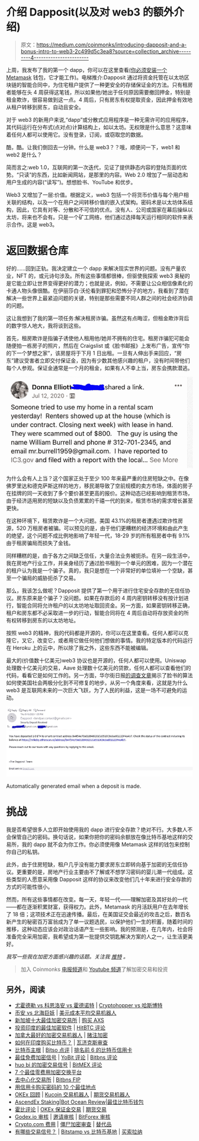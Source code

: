 # 介绍 Dapposit(以及对 web3 的额外介绍)

> 原文：<https://medium.com/coinmonks/introducing-dapposit-and-a-bonus-intro-to-web3-2c499d5c3ea8?source=collection_archive---------4----------------------->

上周，我发布了我的第一个 dapp，你可以在这里查看[(你必须安装一个](http://dapposit.herokuapp.com) [Metamask](https://metamask.io/) 钱包，它才能工作)。电梯推介:Dapposit 通过将资金托管在以太坊区块链的智能合同中，为住宅租户提供了一种更安全的存储保证金的方法。只有租房者能够在头 4 周获得这笔钱，所以如果他/她出于任何原因需要撤回押金，特别是租金欺诈，很容易做到这一点。4 周后，只有房东有权提取资金，因此押金有效地从租户转移到房东，自动且安全。

对于 web3 的新用户来说,“dapp”或分散式应用程序是一种无需许可的应用程序，其代码运行在分布式(点对点)计算结构上，如以太坊。无权限是什么意思？这意味着任何人都可以使用它。没有登录，订阅，或窃取您的数据。

酷，酷。让我们倒回去一分钟。什么是 web3？？哦，顺便问一下，web1 和 web2 是什么？

简而言之:web 1.0，互联网的第一次迭代，见证了提供静态内容的登陆页面的优势。“只读”的东西，比如新闻网站，是那里的内容。Web 2.0 增加了一层动态和用户生成的内容(“读写”)。想想脸书、YouTube 和优步。

Web3 又增加了一层:价值。根据定义，web3 包括一个将货币价值与每个用户相关联的结构，以及一个在用户之间转移价值的嵌入式架构。密码术是以太坊体系结构，因此，它具有对等、分散和不可信的优点。没有人、公司或国家在幕后操纵以太坊，将来也不会有。只是一个矿工网络，他们通过选择每天运行相同的软件来表示合作。这是 web3。

# 返回数据仓库

好的……回到正轨。我决定建立一个 dapp 来解决现实世界的问题。没有产量农业，NFT 的，或元诗句涉及。所有这些事情都很棒，但驱使我探索 web3 奥秘的是它能立即让世界变得更好的潜力；也就是说，例如，不需要让公众相信像素化的卡通人物头像很酷。在伊丽莎白·沃伦看到罪犯和恐怖分子的地方，我看到了潜在解决一些世界上最紧迫问题的关键，特别是那些需要不同人群之间的社会经济协调的问题。

这让我想到了我的第一项任务:解决租房诈骗。虽然这有点晦涩，但租金欺诈背后的数字惊人地大，我将谈到这些。

首先，租房欺诈是指骗子诱使他人租用他/她并不拥有的住宅。租房诈骗犯可能会随便拍一栋房子的照片，然后在 Craigslist 或《脸书邮报》上发布广告，宣传“你的下一个梦想之家”，该房屋将于下月 1 日出租。一旦有人伸出手来回应，“房东”建议受害者立即交付保证金，因为有少数其他感兴趣的租户，没有时间带他们每个人参观。保证金通常是一个月的租金，如果有人不幸上当，房东会携款潜逃。

![](img/574940641027f22c4a6414db3d4bdcf2.png)

为什么会有人上当？这个国家正处于至少 100 年来最严重的住房短缺之中。在像佛罗里达和德克萨斯这样的地方，移民潮导致了空前规模的卖方市场，体面的房子在挂牌的同一天收到了多个要价甚至更高的报价。这种动态已经影响到租赁市场，由于经济适用房的短缺以及负债累累的千禧一代的到来，租赁市场的需求增长甚至更快。

在这种环境下，租赁欺诈是一个大问题。美国 43.1%的租房者遭遇过欺诈性房源，520 万租房者被骗。可以预见的是，由于他们更糟糕的经济环境和由此产生的绝望，这个问题不成比例地影响了年轻一代，18-29 岁的所有租房者中有 9.1%由于租房骗局而损失了金钱。

同样糟糕的是，由于各方之间缺乏信任，大量合法业务被扼杀。在另一段生活中，我在房地产行业工作，并亲身经历了通过脸书租到一个单元的困难，因为一个潜在的租户认为我是一个骗子。真的，我只是想在一个非常好的单位填补一个空缺，甚至一个骗局的威胁扼杀了交易。

那么，我该怎么做呢？Dapposit 提供了第一个用于进行住宅安全存款的无信任协议。房东原来是个骗子？没问题。如果在存款后的 4 周内密钥转移没有按计划进行，智能合同将允许租户的以太坊地址取回资金。另一方面，如果密钥转移正确，租户和房东都不必采取进一步的行动，智能合同将在 4 周后自动将存放资金的所有权转移到房东的以太坊地址。

按照 web3 的精神，我的代码都是开源的，你可以在这里查看。任何人都可以克隆它，叉它，改变它，或者用它做任何他们想做的事情。我的特定版本的代码运行在 Heroku 上的云中，所以除了我之外，这些东西不能被编辑。

最大的(价值数十亿美元)web3 协议也是开源的，任何人都可以使用。Uniswap 处理数十亿美元的交易，Aave 处理数十亿美元的贷款，任何人都可以查看他们的代码，看看它是如何工作的。另一方面，华尔街日报[的调查文章](https://www.wsj.com/articles/the-facebook-files-11631713039)揭示了脸书的算法如何使美国社会两极分化到不可修复的地步。从另一个角度来看，这就是为什么 web3 是互联网未来的一次巨大飞跃，为了人民的利益，这是一场不可避免的运动。

![](img/a7aa4a26a51a5abff33977898db3749e.png)

Automatically generated email when a deposit is made.

# 挑战

我是否希望很多人立即开始使用我的 dapp 进行安全存款？绝对不行。大多数人不会保管自己的密码。换句话说，如果你把你的密码余额放在像比特币基地这样的交易所，我的 dapp 就不会为你工作。你必须使用像 Metamask 这样的钱包来控制你自己的私钥。

此外，由于住房短缺，租户几乎没有能力要求房东立即转向基于加密的无信任协议。更重要的是，房地产行业主要由不了解或不想学习密码的婴儿潮一代组成。这些类型的人愿意采用像 Dapposit 这样的协议来改变他们几十年来进行安全存款的方式的可能性很小。

然而，所有这些事情都在改变。每一天，年轻一代——理解加密及其好处的一代——都在逐渐积累财富，获得权力。此外，Metamask 的月活跃用户在去年增长了 18 倍；这项技术正在迅速传播。最后，在美国证交会最近的攻击之后，数百名新产生的秘密百万富翁成为了单一议题选民，以保护他们一生的积蓄，随着时间的推移，这种动态应该会对政治话语产生一些影响。我的预测是，在几年内，社会将准备完全采用加密，我希望成为第一批提供交钥匙解决方案的人之一，让生活更美好。

*我写一些我在加密方面感兴趣的话题。关注我* [*推特*](https://twitter.com/BasriRoss) *。*

> 加入 Coinmonks [电报频道](https://t.me/coincodecap)和 [Youtube 频道](https://www.youtube.com/c/coinmonks/videos)了解加密交易和投资

## 另外，阅读

*   [尤霍德勒 vs 科恩洛安 vs 霍德诺特](/coinmonks/youhodler-vs-coinloan-vs-hodlnaut-b1050acde55a) | [Cryptohopper vs 哈斯博特](https://blog.coincodecap.com/cryptohopper-vs-haasbot)
*   [币安 vs 北海巨妖](https://blog.coincodecap.com/binance-vs-kraken) | [美元成本平均交易机器人](https://blog.coincodecap.com/pionex-dca-bot)
*   [新加坡十大最佳加密交易所](https://blog.coincodecap.com/crypto-exchange-in-singapore) | [购买 AXS](https://blog.coincodecap.com/buy-axs-token)
*   [投资印度的最佳加密软件](https://blog.coincodecap.com/best-crypto-to-invest-in-india-in-2021) | [HitBTC 评论](/coinmonks/hitbtc-review-c5143c5d53c2)
*   [加拿大最好的加密交易机器人](https://blog.coincodecap.com/5-best-crypto-trading-bots-in-canada) | [赌注加密](https://blog.coincodecap.com/staking-crypto)
*   [如何在印度购买比特币？](/coinmonks/buy-bitcoin-in-india-feb50ddfef94) | [瓦济克斯审查](/coinmonks/wazirx-review-5c811b074f5b)
*   [比特币主根](https://blog.coincodecap.com/bitcoin-taproot) | [Bitso 点评](https://blog.coincodecap.com/bitso-review) | [排名前 6 的比特币信用卡](/coinmonks/bitcoin-credit-card-bc8ab6f377c6)
*   [最佳免费加密信号](https://blog.coincodecap.com/free-crypto-signals) | [YoBit 评论](/coinmonks/yobit-review-175464162c62) | [Bitbns 评论](/coinmonks/bitbns-review-38256a07e161)
*   [huo bi 的加密交易信号](https://blog.coincodecap.com/huobi-crypto-trading-signals) | [BitMEX 评论](https://blog.coincodecap.com/bitmex-review)
*   [7 个最佳零费用加密交换平台](https://blog.coincodecap.com/zero-fee-crypto-exchanges)
*   [去中心化交易所](https://blog.coincodecap.com/what-are-decentralized-exchanges) | [Bitbns FIP](https://blog.coincodecap.com/bitbns-fip)
*   [用信用卡购买密码的 10 个最佳地点](https://blog.coincodecap.com/buy-crypto-with-credit-card)
*   [OKEx 回顾](/coinmonks/okex-review-6b369304110f) | [Kucoin 交易机器人](/coinmonks/kucoin-trading-bot-automate-your-trades-8cf0ca2138e0) | [期货交易机器人](/coinmonks/futures-trading-bots-5a282ccee3f5)
*   [AscendEx Staking](https://blog.coincodecap.com/ascendex-staking)|[Bot Ocean Review](https://blog.coincodecap.com/bot-ocean-review)|[最佳比特币钱包](https://blog.coincodecap.com/bitcoin-wallets-india)
*   [霍比评论](https://blog.coincodecap.com/huobi-review) | [OKEx 保证金交易](https://blog.coincodecap.com/okex-margin-trading) | [期货交易](https://blog.coincodecap.com/futures-trading)
*   [Godex.io 审核](/coinmonks/godex-io-review-7366086519fb) | [邀请审核](/coinmonks/invity-review-70f3030c0502) | [BitForex 审核](https://blog.coincodecap.com/bitforex-review)
*   [Crypto.com 费用](/coinmonks/binance-fees-8588ec17965) | [僵尸加密审查](/coinmonks/botcrypto-review-2021-build-your-own-trading-bot-coincodecap-6b8332d736c7) | [替代品](https://blog.coincodecap.com/crypto-com-alternatives)
*   [有哪些交易信号？](https://blog.coincodecap.com/trading-signal) | [Bitstamp vs 比特币基地](https://blog.coincodecap.com/bitstamp-coinbase) | [买索拉纳](https://blog.coincodecap.com/buy-solana)